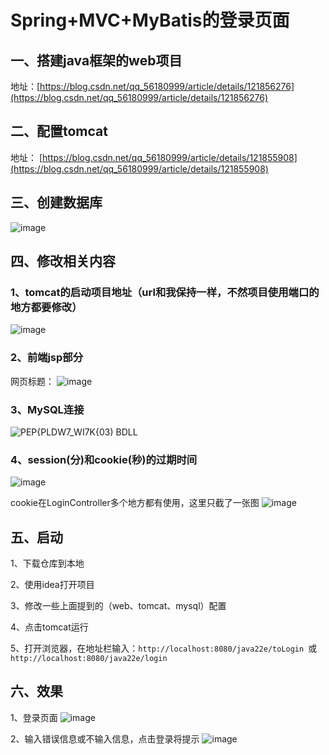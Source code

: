 # Spring+MVC+MyBatis的登录页面

## 一、搭建java框架的web项目

地址：[https://blog.csdn.net/qq_56180999/article/details/121856276](https://blog.csdn.net/qq_56180999/article/details/121856276)

## 二、配置tomcat

地址： [https://blog.csdn.net/qq_56180999/article/details/121855908](https://blog.csdn.net/qq_56180999/article/details/121855908)

## 三、创建数据库

![image](https://user-images.githubusercontent.com/84628055/145697124-d2314b34-e78b-4dc1-b097-51462fb2eafc.png)


## 四、修改相关内容

### 1、tomcat的启动项目地址（url和我保持一样，不然项目使用端口的地方都要修改）

![image](https://user-images.githubusercontent.com/84628055/145697249-9d74e8eb-08cd-43bd-8fd7-e13021848556.png)

### 2、前端jsp部分

网页标题：
![image](https://user-images.githubusercontent.com/84628055/145696887-9af8ec39-4471-4ea2-947e-c1f66b722aa0.png)

### 3、MySQL连接

![PEP{PLDW7_WI7K{03) BDLL](https://user-images.githubusercontent.com/84628055/145697132-504c6f4f-70ee-4282-914d-64cc271af178.png)

### 4、session(分)和cookie(秒)的过期时间

![image](https://user-images.githubusercontent.com/84628055/145697221-86dd55c4-a5d9-4b8a-92ac-586b607f4af7.png)

cookie在LoginController多个地方都有使用，这里只截了一张图
![image](https://user-images.githubusercontent.com/84628055/145697281-86af2701-97f4-4469-845c-b84ca32353a9.png)

## 五、启动

1、下载仓库到本地

2、使用idea打开项目

3、修改一些上面提到的（web、tomcat、mysql）配置

4、点击tomcat运行

5、打开浏览器，在地址栏输入：`http://localhost:8080/java22e/toLogin `或 `http://localhost:8080/java22e/login`

## 六、效果

1、登录页面
![image](https://user-images.githubusercontent.com/84628055/145697412-d71c5adb-10fc-4af6-b6ae-ee00c8092eb2.png)

2、输入错误信息或不输入信息，点击登录将提示
![image](https://user-images.githubusercontent.com/84628055/145697456-0e9bd16a-c52a-4365-8d89-45355c0ca607.png)
